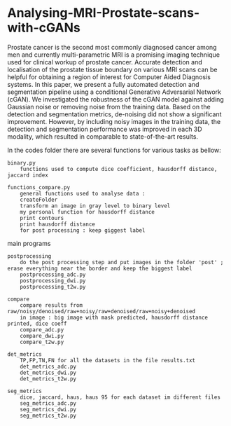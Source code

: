 # Analysing-MRI-Prostate-scans-with-cGANs


Prostate cancer is the second most commonly diagnosed cancer among men and currently multi-parametric MRI is a promising imaging technique used for  clinical workup of prostate cancer. Accurate detection and localisation of  the prostate tissue boundary on various MRI scans can be helpful for obtaining a region of interest for Computer Aided Diagnosis systems.
In this paper, we present a fully automated detection and segmentation pipeline using a conditional Generative Adversarial Network (cGAN). We investigated the robustness of the cGAN model against adding Gaussian noise or removing  noise from the training data. Based on the  detection and segmentation metrics,  de-noising did not show a significant improvement. However, by including noisy images in the training data, the detection and segmentation performance was improved in each 3D modality, which resulted in  comparable to  state-of-the-art results. 


In the codes folder there are several functions for various tasks as bellow:

    binary.py 
        functions used to compute dice coefficient, hausdorff distance, jaccard index 

    functions_compare.py
        general functions used to analyse data :
        createFolder 
        transform an image in gray level to binary level 
        my personal function for hausdorff distance 
        print contours 
        print hausdorff distance 
        for post processing : keep giggest label 

main programs 

    postprocessing 
        do the post processing step and put images in the folder 'post' ; erase everything near the border and keep the biggest label
        postprocessing_adc.py
        postprocessing_dwi.py
        postprocessing_t2w.py

    compare 
        compare results from raw/noisy/denoised/raw+noisy/raw+denoised/raw+noisy+denoised 
        in image : big image with mask predicted, hausdorff distance printed, dice coeff        
        compare_adc.py
        compare_dwi.py
        compare_t2w.py
    
    det_metrics 
        TP,FP,TN,FN for all the datasets in the file results.txt
        det_metrics_adc.py
        det_metrics_dwi.py
        det_metrics_t2w.py

    seg_metrics 
        dice, jaccard, haus, haus 95 for each dataset im different files 
        seg_metrics_adc.py
        seg_metrics_dwi.py
        seg_metrics_t2w.py
